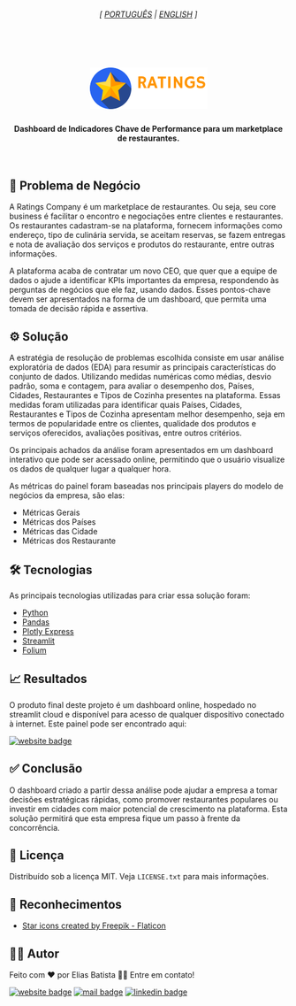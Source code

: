 <!--- LANGUAGE --->
<h6 align="center"> [ <a href="/README.md">PORTUGUÊS</a> | <a href="/README_en.md">ENGLISH</a> ]
</h6>
<br>

<h1 align="center">
    <img alt="Restaurants Dashboard" src="./img/logo.png" />
</h1>

<h4>
<p align="center">Dashboard de Indicadores Chave de Performance para um marketplace de restaurantes.</p>
</h4>
<br>

## 🏬 Problema de Negócio

A Ratings Company é um marketplace de restaurantes. Ou seja, seu core business é facilitar o encontro e negociações entre clientes e restaurantes. Os restaurantes cadastram-se na plataforma, fornecem informações como endereço, tipo de culinária servida, se aceitam reservas, se fazem entregas e nota de avaliação dos serviços e produtos do restaurante, entre outras informações.

A plataforma acaba de contratar um novo CEO, que quer que a equipe de dados o ajude a identificar KPIs importantes da empresa, respondendo às perguntas de negócios que ele faz, usando dados. Esses pontos-chave devem ser apresentados na forma de um dashboard, que permita uma tomada de decisão rápida e assertiva.

## ⚙️ Solução

A estratégia de resolução de problemas escolhida consiste em usar análise exploratória de dados (EDA) para resumir as principais características do conjunto de dados. Utilizando medidas numéricas como médias, desvio padrão, soma e contagem, para avaliar o desempenho dos, Países, Cidades, Restaurantes e Tipos de Cozinha presentes na plataforma. Essas medidas foram utilizadas para identificar quais Países, Cidades, Restaurantes e Tipos de Cozinha apresentam melhor desempenho, seja em termos de popularidade entre os clientes, qualidade dos produtos e serviços oferecidos, avaliações positivas, entre outros critérios.

Os principais achados da análise foram apresentados em um dashboard interativo que pode ser acessado online, permitindo que o usuário visualize os dados de qualquer lugar a qualquer hora. 

As métricas do painel foram baseadas nos principais players do modelo de negócios da empresa, são elas:

- Métricas Gerais
- Métricas dos Países
- Métricas das Cidade
- Métricas dos Restaurante

## 🛠️ Tecnologias
As principais tecnologias utilizadas para criar essa solução foram:

- [Python](https://www.python.org/)
- [Pandas](https://pandas.pydata.org/)
- [Plotly Express](https://plotly.com/python/plotly-express/)
- [Streamlit](https://streamlit.io/)
- [Folium](https://python-visualization.github.io/folium/)

## 📈 Resultados

O produto final deste projeto é um dashboard online, hospedado no streamlit cloud e disponível para acesso de qualquer dispositivo conectado à internet. Este painel pode ser encontrado aqui:

<a href="https://ratings-dashboard.streamlit.app/" target="_blank"><img src="https://img.shields.io/badge/streamlit-Ratings Dashboard-ff5d5d?style=for-the-badge&logo=streamlit&logoColor=white" alt="website badge"></a>

## ✅ Conclusão

O dashboard criado a partir dessa análise pode ajudar a empresa a tomar decisões estratégicas rápidas, como promover restaurantes populares ou investir em cidades com maior potencial de crescimento na plataforma. Esta solução permitirá que esta empresa fique um passo à frente da concorrência.

## 📄 Licença
Distribuído sob a licença MIT. Veja `LICENSE.txt` para mais informações.

## 👏 Reconhecimentos

- [Star icons created by Freepik - Flaticon](https://www.flaticon.com/free-icons/star)

## 🧑‍💻 Autor
Feito com ❤️ por Elias Batista 👋🏽 Entre em contato!

<a href="https://eliasbatista.com" target="_blank"><img src="https://img.shields.io/badge/WEBSITE-689f38?style=for-the-badge&logo=About.me&logoColor=white" alt="website badge"></a>
<a href = "mailto:contato@eliasbatista.com" target="_blank"><img src="https://img.shields.io/badge/Email-D14836?style=for-the-badge&logo=gmail&logoColor=white" alt="mail badge"></a>
<a href="https://www.linkedin.com/in/eliasbatistasouza/" target="_blank"><img src="https://img.shields.io/badge/-LinkedIn-%230077B5?style=for-the-badge&logo=linkedin&logoColor=white" alt="linkedin badge"></a> 